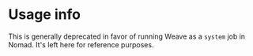 # Usage info

This is generally deprecated in favor of running Weave as a `system` job in
Nomad.  It's left here for reference purposes.
